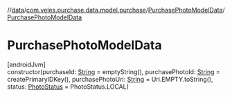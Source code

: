 //[data](../../../index.md)/[com.veles.purchase.data.model.purchase](../index.md)/[PurchasePhotoModelData](index.md)/[PurchasePhotoModelData](-purchase-photo-model-data.md)

# PurchasePhotoModelData

[androidJvm]\
constructor(purchaseId: [String](https://kotlinlang.org/api/latest/jvm/stdlib/kotlin/-string/index.html) = emptyString(), purchasePhotoId: [String](https://kotlinlang.org/api/latest/jvm/stdlib/kotlin/-string/index.html) = createPrimaryIDKey(), purchasePhotoUri: [String](https://kotlinlang.org/api/latest/jvm/stdlib/kotlin/-string/index.html) = Uri.EMPTY.toString(), status: [PhotoStatus](../../../../domain/domain/com.veles.purchase.domain.model.purchase/-photo-status/index.md) = PhotoStatus.LOCAL)
